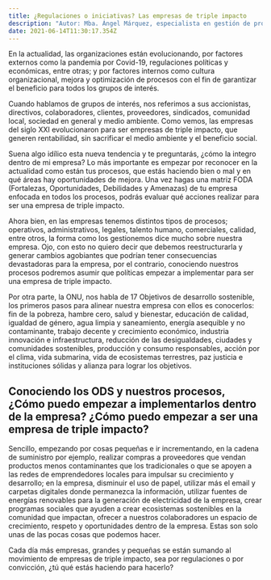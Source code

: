 ```yaml
---
title: ¿Regulaciones o iniciativas? Las empresas de triple impacto
description: "Autor: Mba. Ángel Márquez, especialista en gestión de procesos."
date: 2021-06-14T11:30:17.354Z
---
```

En la actualidad, las organizaciones están evolucionando, por factores externos como la pandemia por Covid-19, regulaciones políticas y económicas, entre otras; y por factores internos como cultura organizacional, mejora y optimización de procesos con el fin de garantizar el beneficio para todos los grupos de interés.

Cuando hablamos de grupos de interés, nos referimos a sus accionistas, directivos, colaboradores, clientes, proveedores, sindicados, comunidad local, sociedad en general y medio ambiente. Como vemos, las empresas del siglo XXI evolucionaron para ser empresas de triple impacto, que generen rentabilidad, sin sacrificar el medio ambiente y el beneficio social.

Suena algo idílico esta nueva tendencia y te preguntarás, ¿cómo la integro dentro de mi empresa? Lo más importante es empezar por reconocer en la actualidad como están tus procesos, que estás haciendo bien o mal y en qué áreas hay oportunidades de mejora. Una vez hagas una matriz FODA (Fortalezas, Oportunidades, Debilidades y Amenazas) de tu empresa enfocada en todos los procesos, podrás evaluar qué acciones realizar para ser una empresa de triple impacto.

Ahora bien, en las empresas tenemos distintos tipos de procesos; operativos, administrativos, legales, talento humano, comerciales, calidad, entre otros, la forma como los gestionemos dice mucho sobre nuestra empresa. Ojo, con esto no quiero decir que debemos reestructurarla y generar cambios agobiantes que podrían tener consecuencias devastadoras para la empresa, por el contrario, conociendo nuestros procesos podremos asumir que políticas empezar a implementar para ser una empresa de triple impacto.

Por otra parte, la ONU, nos habla de 17 Objetivos de desarrollo sostenible, los primeros pasos para alinear nuestra empresa con ellos es conocerlos: fin de la pobreza, hambre cero, salud y bienestar, educación de calidad, igualdad de género, agua limpia y saneamiento, energía asequible y no contaminante, trabajo decente y crecimiento económico, industria innovación e infraestructura, reducción de las desigualdades, ciudades y comunidades sostenibles, producción y consumo responsables, acción por el clima, vida submarina, vida de ecosistemas terrestres, paz justicia e instituciones sólidas y alianza para lograr los objetivos.

## Conociendo los ODS y nuestros procesos, ¿Cómo puedo empezar a implementarlos dentro de la empresa? ¿Cómo puedo empezar a ser una empresa de triple impacto?

Sencillo, empezando por cosas pequeñas e ir incrementando, en la cadena de suministro por ejemplo, realizar compras a proveedores que vendan productos menos contaminantes que los tradicionales o que se apoyen a las redes de emprendedores locales para impulsar su crecimiento y desarrollo; en la empresa, disminuir el uso de papel, utilizar más el email y carpetas digitales donde permanezca la información, utilizar fuentes de energías renovables para la generación de electricidad de la empresa, crear programas sociales que ayuden a crear ecosistemas sostenibles en la comunidad que impactan, ofrecer a nuestros colaboradores un espacio de crecimiento, respeto y oportunidades dentro de la empresa. Estas son solo unas de las pocas cosas que podemos hacer.

Cada día más empresas, grandes y pequeñas se están sumando al movimiento de empresas de triple impacto, sea por regulaciones o por convicción, ¿tú qué estás haciendo para hacerlo?